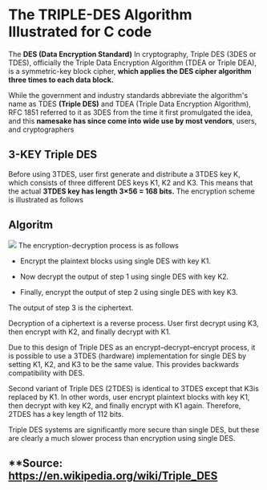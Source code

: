 # The TRIPLE-DES Algorithm Illustrated for C code


The **DES (Data Encryption Standard)** In cryptography, Triple DES (3DES or TDES), officially the Triple Data Encryption Algorithm (TDEA or Triple DEA), is a symmetric-key block cipher, **which applies the DES cipher algorithm three times to each data block.**

While the government and industry standards abbreviate the algorithm's name as TDES **(Triple DES)** and TDEA (Triple Data Encryption Algorithm), RFC 1851 referred to it as 3DES from the time it first promulgated the idea, and this **namesake has since come into wide use by most vendors**, users, and cryptographers

## **3-KEY Triple DES**

Before using 3TDES, user first generate and distribute a 3TDES key K, which consists of three different DES keys K1, K2 and K3. This means that the actual **3TDES key has length 3×56 = 168 bits.** The encryption scheme is illustrated as follows
## **Algoritm**

![](https://www.tutorialspoint.com/cryptography/images/encryption_scheme.jpg)
The encryption-decryption process is as follows

- Encrypt the plaintext blocks using single DES with key K1.

- Now decrypt the output of step 1 using single DES with key K2.

- Finally, encrypt the output of step 2 using single DES with key K3.

The output of step 3 is the ciphertext.

Decryption of a ciphertext is a reverse process. User first decrypt using K3, then encrypt with K2, and finally decrypt with K1.

Due to this design of Triple DES as an encrypt–decrypt–encrypt process, it is possible to use a 3TDES (hardware) implementation for single DES by setting K1, K2, and K3 to be the same value. This provides backwards compatibility with DES.

Second variant of Triple DES (2TDES) is identical to 3TDES except that K3is replaced by K1. In other words, user encrypt plaintext blocks with key K1, then decrypt with key K2, and finally encrypt with K1 again. Therefore, 2TDES has a key length of 112 bits.

Triple DES systems are significantly more secure than single DES, but these are clearly a much slower process than encryption using single DES.



## \*\*Source: https://en.wikipedia.org/wiki/Triple_DES
